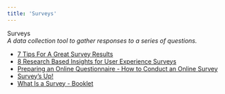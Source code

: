 ```yaml
---
title: 'Surveys'
---
```


Surveys  
_A data collection tool to gather responses to a series of questions._

*   [7 Tips For A Great Survey Results](https://uxdesign.cc/7-tips-for-a-great-questionnaire-survey-results-d7c2e2c33a27)  
*   [8 Research Based Insights for User Experience Surveys](http://www.measuringusability.com/blog/ux-surveys.php)  
*   [Preparing an Online Questionnaire - How to Conduct an Online Survey](http://www.questionpro.com/akira/showArticle.do?articleID=build01)  
*   [Survey’s Up!](https://medium.com/mule-design/surveys-up-891c3de4154b)  
*   [What Is a Survey - Booklet](http://www.whatisasurvey.info/)  
